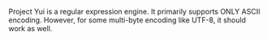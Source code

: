 Project Yui is a regular expression engine. It primarily supports ONLY ASCII encoding. However, for some multi-byte encoding like UTF-8, it should work as well.